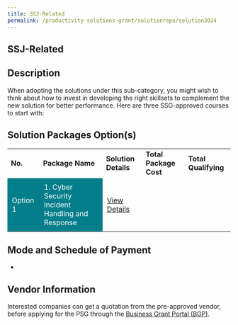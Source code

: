 ```yaml
---
title: SSJ-Related
permalink: /productivity-solutions-grant/solutionrepo/solution3024
---
```


## SSJ-Related

## Description

When adopting the solutions under this sub-category, you might wish to think about how to invest in developing the right skillsets to complement the new solution for better performance. Here are three SSG-approved courses to start with:

## Solution Packages Option(s)

<table>
<tr>
<td><b>No.</b></td>
<td><b>Package Name</b></td>
<td><b>Solution Details</b></td>
<td><b>Total Package Cost</b></td>
<td><b>Total Qualifying</b></td>
</tr>
<tr>
<td style='padding: 10px; background-color: #037E8A; color: #FFFFFF;'>Option 1</td>
<td style='padding: 10px; background-color: #037E8A; color: #FFFFFF;'>1. Cyber Security Incident Handling and Response</td>
<td style='padding: 10px;'><a href='https://courses.enterprisejobskills.gov.sg/Course_Internet/CourseDetail/SF-Cyber-Security-Incident-Handling-Response-2' target='_blank'>View Details</a></td>
<td style='padding: 10px;'></td>
<td style='padding: 10px;'></td>
</tr>
</table>

## Mode and Schedule of Payment

 - 

## Vendor Information

 

Interested companies can get a quotation from the pre-approved vendor, before applying for the PSG through the <a href='https://www.businessgrants.gov.sg/'>Business Grant Portal (BGP)</a>.

<script src="/jquery/resize-tables.js"></script>
